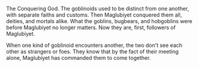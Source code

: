 The Conquering God. The goblinoids used to be distinct from one another, with separate faiths and customs. Then Maglubiyet conquered them all, deities, and mortals alike. What the goblins, bugbears, and hobgoblins were before Maglubiyet no longer matters. Now they are, first, followers of Maglubiyet.

When one kind of goblinoid encounters another, the two don't see each other as strangers or foes. They know that by the fact of their meeting alone, Maglubiyet has commanded them to come together.